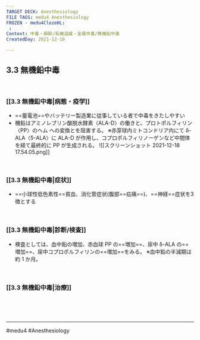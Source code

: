 ```yaml
---
TARGET DECK: Anesthesiology
FILE TAGS: medu4 Anesthesiology
FROZEN - medu4ClozeHL:
 : 
Context: 中毒・麻酔/有機溶媒・金属中毒/無機鉛中毒
CreatedDay: 2021-12-18

---
```


## 3.3 無機鉛中毒

<br>

### [[3.3 無機鉛中毒|病態・疫学]]
* ==蓄電池==やバッテリー製造業に従事している者で中毒をきたしやすい
* 機鉛はアミノレブリン酸脱水酵素〈ALA-D〉の働きと、プロトポルフィリン〈PP〉のヘム への変換とを阻害する。
※赤芽球内ミトコンドリア内にて δ-ALA〈5-ALA〉に ALA-D が作用し、コプロポルフィリノーゲンなど中間体を経て最終的に PP が生成される。
![[スクリーンショット 2021-12-18 17.54.05.png]]
<!--ID: 1640094206031-->


<br>

### [[3.3 無機鉛中毒|症状]]
* ==小球性低色素性==貧血、消化管症状(腹部==疝痛==)、==神経==症状を3徴とする
<!--ID: 1640094206037-->


<br>

### [[3.3 無機鉛中毒|診断/検査]]
* 検査としては、血中鉛の増加、赤血球 PP の==増加==、尿中 δ-ALA の==増加==、尿中コプロポルフィリンの==増加==をみる。 
※血中鉛の半減期は約 1 か月。
<!--ID: 1640094206044-->


<br>

### [[3.3 無機鉛中毒|治療]]


<br><br><br>

---
#medu4 #Anesthesiology 
